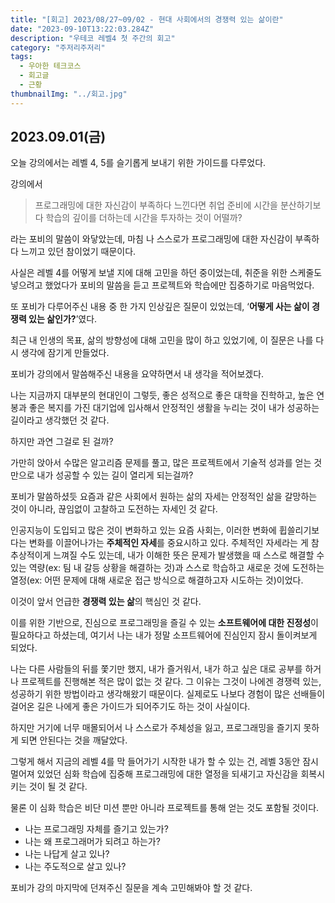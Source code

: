 ```yaml
---
title: "[회고] 2023/08/27~09/02 - 현대 사회에서의 경쟁력 있는 삶이란"
date: "2023-09-10T13:22:03.284Z"
description: "우테코 레벨4 첫 주간의 회고"
category: "주저리주저리"
tags:
  - 우아한 테크코스
  - 회고글
  - 근황
thumbnailImg: "../회고.jpg"
---
```



## 2023.09.01(금)

오늘 강의에서는 레벨 4, 5를 슬기롭게 보내기 위한 가이드를 다루었다.

강의에서 

> 프로그래밍에 대한 자신감이 부족하다 느낀다면
취업 준비에 시간을 분산하기보다
학습의 깊이를 더하는데 시간을 투자하는 것이 어떨까?
> 

라는 포비의 말씀이 와닿았는데, 마침 나 스스로가 프로그래밍에 대한 자신감이 부족하다 느끼고 있던 참이었기 때문이다.

사실은 레벨 4를 어떻게 보낼 지에 대해 고민을 하던 중이었는데, 취준을 위한 스케줄도 넣으려고 했었다가 포비의 말씀을 듣고 프로젝트와 학습에만 집중하기로 마음먹었다.

 또 포비가 다루어주신 내용 중 한 가지 인상깊은 질문이 있었는데, ‘**어떻게 사는 삶이 경쟁력 있는 삶인가?**’였다.

최근 내 인생의 목표, 삶의 방향성에 대해 고민을 많이 하고 있었기에, 이 질문은 나를 다시 생각에 잠기게 만들었다.

포비가 강의에서 말씀해주신 내용을 요약하면서 내 생각을 적어보겠다.

나는 지금까지 대부분의 현대인이 그렇듯, 좋은 성적으로 좋은 대학을 진학하고, 높은 연봉과 좋은 복지를 가진 대기업에 입사해서 안정적인 생활을 누리는 것이 내가 성공하는 길이라고 생각했던 것 같다.

하지만 과연 그걸로 된 걸까?

가만히 앉아서 수많은 알고리즘 문제를 풀고, 많은 프로젝트에서 기술적 성과를 얻는 것 만으로 내가 성공할 수 있는 길이 열리게 되는걸까?

포비가 말씀하셨듯 요즘과 같은 사회에서 원하는 삶의 자세는 안정적인 삶을 갈망하는 것이 아니라, 끊임없이 고찰하고 도전하는 자세인 것 같다.

인공지능이 도입되고 많은 것이 변화하고 있는 요즘 사회는, 이러한 변화에 휩쓸리기보다는 변화를 이끌어나가는 **주체적인 자세**를 중요시하고 있다. 주체적인 자세라는 게 참 추상적이게 느껴질 수도 있는데, 내가 이해한 뜻은 문제가 발생했을 때 스스로 해결할 수 있는 역량(ex: 팀 내 갈등 상황을 해결하는 것)과 스스로 학습하고 새로운 것에 도전하는 열정(ex: 어떤 문제에 대해 새로운 접근 방식으로 해결하고자 시도하는 것)이었다.

이것이 앞서 언급한 **경쟁력 있는 삶**의 핵심인 것 같다.

이를 위한 기반으로, 진심으로 프로그래밍을 즐길 수 있는 **소프트웨어에 대한 진정성**이 필요하다고 하셨는데, 여기서 나는 내가 정말 소프트웨어에 진심인지 잠시 돌이켜보게 되었다.

 나는 다른 사람들의 뒤를 쫓기만 했지, 내가 즐거워서, 내가 하고 싶은 대로 공부를 하거나 프로젝트를 진행해본 적은 많이 없는 것 같다. 그 이유는 그것이 나에겐 경쟁력 있는, 성공하기 위한 방법이라고 생각해왔기 때문이다. 실제로도 나보다 경험이 많은 선배들이 걸어온 길은 나에게 좋은 가이드가 되어주기도 하는 것이 사실이다.

하지만 거기에 너무 매몰되어서 나 스스로가 주체성을 잃고, 프로그래밍을 즐기지 못하게 되면 안된다는 것을 깨달았다.

그렇게 해서 지금의 레벨 4를 막 들어가기 시작한 내가 할 수 있는 건, 레벨 3동안 잠시 멀어져 있었던 심화 학습에 집중해 프로그래밍에 대한 열정을 되새기고 자신감을 회복시키는 것이 될 것 같다.

물론 이 심화 학습은 비단 미션 뿐만 아니라 프로젝트를 통해 얻는 것도 포함될 것이다.

- 나는 프로그래밍 자체를 즐기고 있는가?
- 나는 왜 프로그래머가 되려고 하는가?
- 나는 나답게 살고 있나?
- 나는 주도적으로 살고 있나?

포비가 강의 마지막에 던져주신 질문을 계속 고민해봐야 할 것 같다.